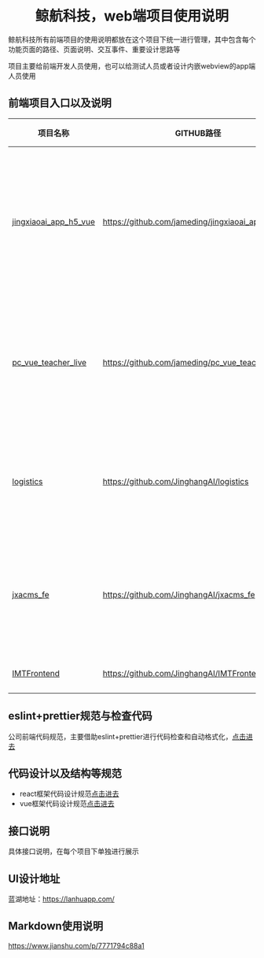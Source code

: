 <!-- 项目大标题 -->
<h1 align="center">鲸航科技，web端项目使用说明</h1>
<!-- 项目说明 -->
鲸航科技所有前端项目的使用说明都放在这个项目下统一进行管理，其中包含每个功能页面的路径、页面说明、交互事件、重要设计思路等

项目主要给前端开发人员使用，也可以给测试人员或者设计内嵌webview的app端人员使用

<!--前端项目列表-->
## 前端项目入口以及说明
| 项目名称 | GITHUB路径 | 项目说明 |
|--------|-----------|---------|
|[jingxiaoai_app_h5_vue](./project/jingxiaoai_app_h5_vue)|https://github.com/jameding/jingxiaoai_app_h5_vue|鲸小爱App内嵌h5以及分享出去的h5以及活动网站|
|[pc_vue_teacher_live](./project/pc_vue_teacher_live)|https://github.com/jameding/pc_vue_teacher_live|直播后台PC端网站，给老师发起直播用的网站|
|[logistics](./project/logistics)|https://github.com/JinghangAI/logistics|PC端后台管理项目，听力物流管理平台|
|[jxacms_fe](./project/jxacms_fe)|https://github.com/JinghangAI/jxacms_fe|PC端后台管理项目，整合之前的老管理项目|
|[IMTFrontend](./project/IMTFrontend)|https://github.com/JinghangAI/IMTFrontend|鲸准机考项目|

## eslint+prettier规范与检查代码
公司前端代码规范，主要借助eslint+prettier进行代码检查和自动格式化，[点击进去](./tool/eslint)

## 代码设计以及结构等规范
* react框架代码设计规范[点击进去]()
* vue框架代码设计规范[点击进去](./standard/vue)

## 接口说明
具体接口说明，在每个项目下单独进行展示

## UI设计地址
蓝湖地址：https://lanhuapp.com/

## Markdown使用说明
https://www.jianshu.com/p/7771794c88a1